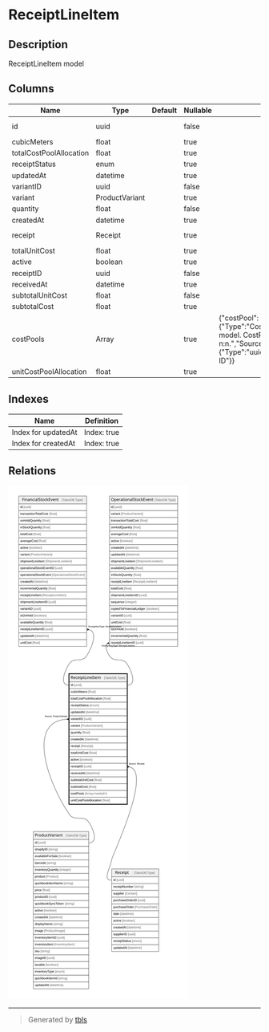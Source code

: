 # ReceiptLineItem

## Description

ReceiptLineItem model

## Columns

| Name | Type | Default | Nullable | Extra Definition | Children | Parents | Comment |
| ---- | ---- | ------- | -------- | ---------------- | -------- | ------- | ------- |
| id | uuid |  | false |  | [FinancialStockEvent](FinancialStockEvent.md) [OperationalStockEvent](OperationalStockEvent.md) |  |  |
| cubicMeters | float |  | true |  |  |  | cubicMeters |
| totalCostPoolAllocation | float |  | true |  |  |  | totalCostPoolAllocation |
| receiptStatus | enum |  | true |  |  |  | inventoryType |
| updatedAt | datetime |  | true |  |  |  | updatedAt |
| variantID | uuid |  | false |  |  | [ProductVariant](ProductVariant.md) | Variant ID |
| variant | ProductVariant |  | true |  |  | [ProductVariant](ProductVariant.md) | Variant |
| quantity | float |  | false |  |  |  | quantity |
| createdAt | datetime |  | true |  |  |  | createdAt |
| receipt | Receipt |  | true |  |  | [Receipt](Receipt.md) | Receipt model. Receipt and this model is n:1. |
| totalUnitCost | float |  | true |  |  |  | totalUnitCost |
| active | boolean |  | true |  |  |  | active |
| receiptID | uuid |  | false |  |  | [Receipt](Receipt.md) | receipt ID |
| receivedAt | datetime |  | true |  |  |  | shipped at |
| subtotalUnitCost | float |  | false |  |  |  | subtotalUnitCost |
| subtotalCost | float |  | true |  |  |  | subtotalCost |
| costPools | Array<nested> |  | true | {"costPool":{"Type":"CostPool","Description":"CostPool model. CostPool and this model is n:n.","SourceId":"costPoolID"},"costPoolID":{"Type":"uuid","Description":"CostPool ID"}} |  |  | CostPool model. CostPool and this model is n:n. |
| unitCostPoolAllocation | float |  | true |  |  |  | unitCostPoolAllocation |

## Indexes

| Name | Definition |
| ---- | ---------- |
| Index for updatedAt | Index: true |
| Index for createdAt | Index: true |

## Relations

![er](ReceiptLineItem.svg)

---

> Generated by [tbls](https://github.com/k1LoW/tbls)

